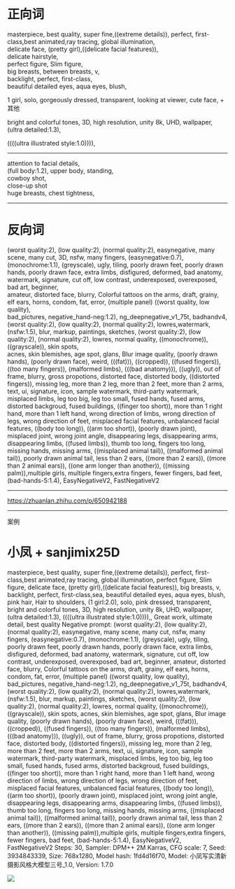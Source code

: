 # 正向词
masterpiece, best quality, super fine,((extreme details)), perfect, first-class,best animated,ray tracing, global illumination,  
delicate face, (pretty girl),((delicate facial features)),  
delicate hairstyle,   
perfect figure, Slim figure,  
big breasts, between breasts, v,  
backlight, perfect, first-class,  
beautiful detailed eyes, aqua eyes, blush,  

1 girl, solo, gorgeously dressed, transparent, looking at viewer, cute face, + 其他  

 bright and colorful tones, 3D, high resolution, unity 8k, UHD, wallpaper,(ultra detailed:1.3),  

((((ultra illustrated style:1.0)))),  


---
attention to facial details,  
(full body:1.2), upper body, standing,  
cowboy shot,    
close-up shot   
huge breasts, chest tightness,  

----

# 反向词
(worst quality:2), (low quality:2), (normal quality:2), easynegative, many scene, many cut, 3D, nsfw, many fingers, (easynegative:0.7), (monochrome:1.1), (greyscale), ugly, tiling, poorly drawn feet, 
poorly drawn hands, poorly drawn face, extra limbs, disfigured, deformed, bad anatomy, watermark, signature, cut off, low contrast, underexposed, overexposed, bad art, beginner,  
amateur, distorted face, blurry, Colorful tattoos on the arms, draft, grainy, elf ears, horns, condom, fat, error, (multiple panel) ((worst quality, low quality),  
bad_pictures, negative_hand-neg:1.2), ng_deepnegative_v1_75t, badhandv4, (worst quality:2), (low quality:2), (normal quality:2), lowres,watermark, (nsfw:1.5), 
blur, markup, paintings, sketches, (worst quality:2), (low quality:2), (normal quality:2), lowres, normal quality, ((monochrome)), ((grayscale)), skin spots,  
acnes, skin blemishes, age spot, glans, Blur image quality, (poorly drawn hands), (poorly drawn face), weird, (((fat))), ((cropped)), ((fused fingers)), 
((too many fingers)), (malformed limbs), (((bad anatomy))), ((ugly)), out of frame, blurry, gross propotions, distorted face, distorted body, ((distorted fingers)), 
missing leg, more than 2 leg, more than 2 feet, more than 2 arms, text, ui, signature, icon, sample watermark, third-party watermark, misplaced limbs, leg too big, 
leg too small, fused hands, fused arms, distorted backgroud, fused buildings, ((finger too short)), more than 1 right hand, more than 1 left hand, wrong direction of limbs, 
wrong direction of legs, wrong direction of feet, misplaced facial features, unbalanced facial features, ((body too long)), ((arm too short)), (poorly drawn joint), misplaced joint, 
wrong joint angle, disappearing legs, disappearing arms, disappearing limbs, ((fused limbs)), thumb too long, fingers too long, missing hands, missing arms, ((misplaced animal tail)), 
((malformed animal tail)), poorly drawn animal tail, less than 2 ears, ((more than 2 ears)), ((more than 2 animal ears)), ((one arm longer than another)), ((missing palm)),multiple girls, 
multiple fingers,extra fingers, fewer fingers, bad feet, (bad-hands-5:1.4), EasyNegativeV2, FastNegativeV2


---
https://zhuanlan.zhihu.com/p/650942188

--- 
案例

# 小凤 + sanjimix25D
masterpiece, best quality, super fine,((extreme details)), perfect, first-class,best animated,ray tracing, global illumination,
perfect figure, Slim figure,
delicate face, (pretty girl),((delicate facial features)),
big breasts, v,
backlight, perfect, first-class,sea,
beautiful detailed eyes, aqua eyes, blush, pink hair, Hair to shoulders,
(1 girl:2.0), solo, pink dressed, transparent,
bright and colorful tones, 3D, high resolution, unity 8k, UHD, wallpaper,(ultra detailed:1.3),
((((ultra illustrated style:1.0)))),, Great work, ultimate detail, best quality
Negative prompt: (worst quality:2), (low quality:2), (normal quality:2), easynegative, many scene, many cut, nsfw, many fingers, (easynegative:0.7), (monochrome:1.1), (greyscale), ugly, tiling, poorly drawn feet, poorly drawn hands, poorly drawn face, extra limbs, disfigured, deformed, bad anatomy, watermark, signature, cut off, low contrast, underexposed, overexposed, bad art, beginner,
amateur, distorted face, blurry, Colorful tattoos on the arms, draft, grainy, elf ears, horns, condom, fat, error, (multiple panel) ((worst quality, low quality),
bad_pictures, negative_hand-neg:1.2), ng_deepnegative_v1_75t, badhandv4, (worst quality:2), (low quality:2), (normal quality:2), lowres,watermark, (nsfw:1.5), blur, markup, paintings, sketches, (worst quality:2), (low quality:2), (normal quality:2), lowres, normal quality, ((monochrome)), ((grayscale)), skin spots,
acnes, skin blemishes, age spot, glans, Blur image quality, (poorly drawn hands), (poorly drawn face), weird, (((fat))), ((cropped)), ((fused fingers)), ((too many fingers)), (malformed limbs), (((bad anatomy))), ((ugly)), out of frame, blurry, gross propotions, distorted face, distorted body, ((distorted fingers)), missing leg, more than 2 leg, more than 2 feet, more than 2 arms, text, ui, signature, icon, sample watermark, third-party watermark, misplaced limbs, leg too big, leg too small, fused hands, fused arms, distorted backgroud, fused buildings, ((finger too short)), more than 1 right hand, more than 1 left hand, wrong direction of limbs, wrong direction of legs, wrong direction of feet, misplaced facial features, unbalanced facial features, ((body too long)), ((arm too short)), (poorly drawn joint), misplaced joint, wrong joint angle, disappearing legs, disappearing arms, disappearing limbs, ((fused limbs)), thumb too long, fingers too long, missing hands, missing arms, ((misplaced animal tail)), ((malformed animal tail)), poorly drawn animal tail, less than 2 ears, ((more than 2 ears)), ((more than 2 animal ears)), ((one arm longer than another)), ((missing palm)),multiple girls, multiple fingers,extra fingers, fewer fingers, bad feet, (bad-hands-5:1.4), EasyNegativeV2, FastNegativeV2
Steps: 30, Sampler: DPM++ 2M Karras, CFG scale: 7, Seed: 3934843339, Size: 768x1280, Model hash: 1fd4d16f70, Model: 小凤写实清新摄影风格大模型三号_1.0, Version: 1.7.0

<p><img src="/isonz/my-blog/StableDiffusion/images/00446-1627801711.png" /></p>

# 
